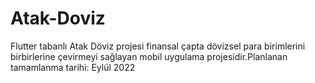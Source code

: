 # Atak-Doviz
Flutter tabanlı Atak Döviz projesi finansal çapta dövizsel para birimlerini birbirlerine çevirmeyi sağlayan mobil uygulama projesidir.Planlanan tamamlanma tarihi: Eylül 2022
